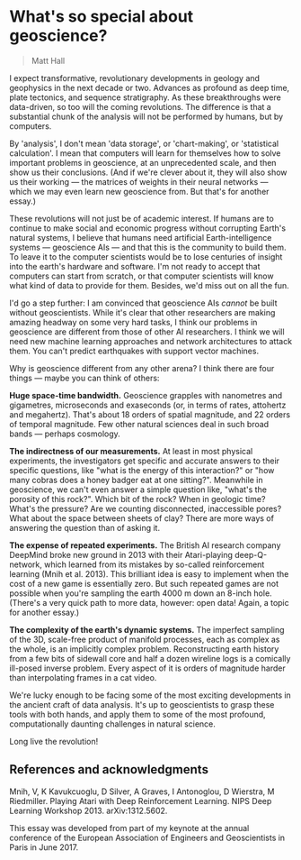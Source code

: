 # What's so special about geoscience?

> Matt Hall


I expect transformative, revolutionary developments in geology and geophysics in the next decade or two. Advances as profound as deep time, plate tectonics, and sequence stratigraphy. As these breakthroughs were data-driven, so too will the coming revolutions. The difference is that a substantial chunk of the analysis will not be performed by humans, but by computers. 

By 'analysis', I don't mean 'data storage', or 'chart-making', or 'statistical calculation'. I mean that computers will learn for themselves how to solve important problems in geoscience, at an unprecedented scale, and then show us their conclusions. (And if we're clever about it, they will also show us their working &mdash; the matrices of weights in their neural networks &mdash; which we may even learn new geoscience from. But that's for another essay.)

These revolutions will not just be of academic interest. If humans are to continue to make social and economic progress without corrupting Earth's natural systems, I believe that  humans need artificial Earth-intelligence systems &mdash; geoscience AIs &mdash; and that this is the community to build them. To leave it to the computer scientists would be to lose centuries of insight into the earth's hardware and software. I'm not ready to accept that computers can start from scratch, or that computer scientists will know what kind of data to provide for them. Besides, we'd miss out on all the fun.

I'd go a step further: I am convinced that geoscience AIs _cannot_ be built without geoscientists. While it's clear that other researchers are making amazing headway on some very hard tasks, I think our problems in geoscience are different from those of other AI researchers. I think we will need new machine learning approaches and network architectures to attack them. You can't predict earthquakes with support vector machines.

Why is geoscience different from any other arena? I think there are four things &mdash; maybe you can think of others:

**Huge space-time bandwidth.** Geoscience grapples with nanometres and gigametres, microseconds and exaseconds (or, in terms of rates, attohertz and megahertz). That's about 18 orders of spatial magnitude, and 22 orders of temporal magnitude. Few other natural sciences deal in such broad bands &mdash; perhaps cosmology.

**The indirectness of our measurements.** At least in most physical experiments, the investigators get specific and accurate answers to their specific questions, like "what is the energy of this interaction?" or "how many cobras does a honey badger eat at one sitting?". Meanwhile in geoscience, we can't even answer a simple question like, "what's the porosity of this rock?". Which bit of the rock? When in geologic time? What's the pressure? Are we counting disconnected, inaccessible pores? What about the space between sheets of clay? There are more ways of answering the question than of asking it.

**The expense of repeated experiments.** The British AI research company DeepMind broke new ground in 2013 with their Atari-playing deep-Q-network, which learned from its mistakes by so-called reinforcement learning (Mnih et al. 2013). This brilliant idea is easy to implement when the cost of a new game is essentially zero. But such repeated games are not possible when you're sampling the earth 4000 m down an 8-inch hole. (There's a very quick path to more data, however: open data! Again, a topic for another essay.)

**The complexity of the earth's dynamic systems.** The imperfect sampling of the 3D, scale-free product of manifold processes, each as complex as the whole, is an implicitly complex problem. Reconstructing earth history from a few bits of sidewall core and half a dozen wireline logs is a comically ill-posed inverse problem. Every aspect of it is orders of magnitude harder than interpolating frames in a cat video.

We're lucky enough to be facing some of the most exciting developments in the ancient craft of data analysis. It's up to geoscientists to grasp these tools with both hands, and apply them to some of the most profound, computationally daunting challenges in natural science.

Long live the revolution!


## References and acknowledgments

Mnih, V, K Kavukcuoglu, D Silver, A Graves, I Antonoglou, D Wierstra, M Riedmiller. Playing Atari with Deep Reinforcement Learning. NIPS Deep Learning Workshop 2013. arXiv:1312.5602.

This essay was developed from part of my keynote at the annual conference of the European Association of Engineers and Geoscientists in Paris in June 2017.
